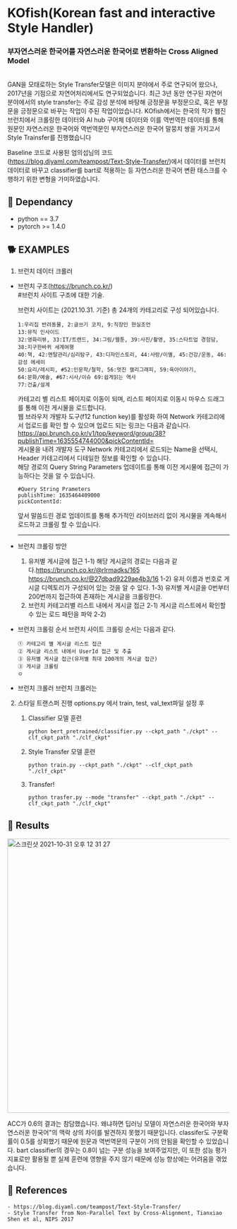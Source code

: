 # KOfish(Korean fast and interactive Style Handler)
### 부자연스러운 한국어를 자연스러운 한국어로 변환하는 Cross Aligned Model

<br> 
GAN을 모태로하는 Style Transfer모델은 이미지 분야에서 주로 연구되어 왔으나, 2017년을 기점으로 자연어처리에서도 연구되었습니다.
최근 3년 동안 연구된 자연어 분야에서의 style transfer는 주로 감성 분석에 바탕해 긍정문을 부정문으로, 혹은 부정문을 긍정문으로 바꾸는 작업이 주된 작업이었습니다.
KOfish에서는 한국의 작가 웹진 브런치에서 크롤링한 데이터와 AI hub 구어체 데이터와 이를 역번역한 데이터를 통해 원문인 자연스러운 한국어와 역번역문인 부자연스러운 한국어 말뭉치 쌍을 가지고서 Style Trainsfer를 진행했습니다

Baseline 코드로 사용된 엄의섭님의 코드 (https://blog.diyaml.com/teampost/Text-Style-Transfer/)에서 데이터를 브런치 데이터로 바꾸고 classifier를 bart로 적용하는 등 자연스러운 한국어 변환 태스크를 수행하기 위한 변형을 가미하였습니다.


 ## 📌 Dependancy 
-   python == 3.7 
-   pytorch >= 1.4.0
  


 ## 🐕 EXAMPLES
 
 1. 브런치 데이터 크롤러
-  브런치 구조(https://brunch.co.kr/)<br/>
   #브런치 사이트 구조에 대한 기술.<br/>
   
   브런치 사이트는 (2021.10.31. 기준) 총 24개의 카테고리로 구성 되어있습니다.
   ```
   1:우리집 반려동물, 2:글쓰기 코치, 9:직장인 현실조언
   13:뮤직 인사이드
   32:영화리뷰, 33:IT/트랜드, 34:그림/웹툰, 39:사진/촬영, 35:스타트업 경험담, 38:지구한바퀴 세계여행
   40:책, 42:멘탈관리/심리탐구, 43:디자인스토리, 44:사랑/이별, 45:건강/운동, 46:감성 에세이
   50:요리/레시피, #52:인문학/철학, 56:멋진 캘리그래피, 59:육아이야기,
   64:문화/예술, #67:시사/이슈 69:쉽게읽는 역사
   77:건출/설계
   ```
   카테고리 별 리스트 페이지로 이동이 되며, 리스트 페이지로 이동시 마우스 드래그를 통해 이전 게시물을 로드합니다.<br/>
   웹 브라우저 개발자 도구(f12 function key)를 활성화 하여 Network 카테고리에서 업로드를 확인 할 수 있으며 업로드 되는 링크는 다음과 같습니다.<br/>
   https://api.brunch.co.kr/v1/top/keyword/group/38?publishTime=1635554744000&pickContentId=<br/>
   게시물을 내려 개발자 도구 Network 카테고리에서 로드되는 Name을 선택시, Header 카테고리에서 디테일한 정보를 확인할 수 있습니다.<br/>
   해당 경로의 Query String Parameters 업데이트를 통해 이전 게시물에 접근이 가능하다는 것을 알 수 있습니다.
   ```
   #Query String Prameters
   publishTime: 1635464409000
   pickContentId: 
   ```
   앞서 말씀드린 경로 업데이트를 통해 추가적인 라이브러리 없이 게시물을 계속해서 로드하고 크롤링 할 수 있습니다.<br/>
   
   ---
   
-  브런치 크롤링 방안
   1) 유저별 게시글에 접근
     1-1) 해당 게시글의 경로는 다음과 같다.https://brunch.co.kr/@rlrmadks/165 https://brunch.co.kr/@27dbad9229ae4b3/16
     1-2) 유저 이름과 번호로 게시글 디렉토리가 구성되어 있는 것을 알 수 있다.
     1-3) 유저별 게시글을 0번부터 200번까지 접근하여 존재하는 게시글을 크롤링한다.
   2) 브런치 카테고리별 리스트 내에서 게시글 접근
     2-1) 게시글 리스트에서 확인할 수 있는 로드 패턴을 파악
     2-2) 
-  브런치 크롤링 순서
   브런치 사이트 크롤링 순서는 다음과 같다.<br/>
   ```
   ① 카테고리 별 게시글 리스트 접근
   ② 게시글 리스트 내에서 UserId 접근 및 추출
   ③ 유저별 게시글 접근(유저별 최대 200개의 게시글 접근)
   ③ 게시글 크롤링
   ㅇ
   ```
-  브런치 크롤러
   브런치 크롤러는 

 2. 스타일 트랜스퍼 진행
    options.py 에서 train, test, val_text파일 설정 후 
    
    1) Classifier 모델 훈련

        ```
       python bert_pretrained/classifier.py --ckpt_path "./ckpt" --clf_ckpt_path "./clf_ckpt" 
       
       ```

    2) Style Transfer 모델 훈련
    
        ```
        python train.py --ckpt_path "./ckpt" --clf_ckpt_path "./clf_ckpt"

         ```
    3) Transfer!

          ```
        python trasfer.py --mode "transfer" --ckpt_path "./ckpt" --clf_ckpt_path "./clf_ckpt"

         ```
    

   ## 🍰 Results

<img width="620" alt="스크린샷 2021-10-31 오후 12 31 27" src="https://user-images.githubusercontent.com/84896185/139566368-9796088f-ffd9-4ac4-8b15-17f5fbb5c7c3.png">





  ACC가 0.6의 결과는 참담했습니다. 왜냐하면 딥러닝 모델이 자연스러운 한국어와 부자연스러운 한국어"의 맥락 상의 차이를 발견하지 못했기 때문입니다. classifer도 구분확률이 0.5를 상회했기 때문에 원문과 역번역문의 구분이 거의 안됨을 확인할 수 있었습니다. bart classifier의 경우는 0.8이 넘는 구분 성능을 보여주었지만, 이 또한 성능 평가 지표로만 활용될 뿐 실제 훈련에 영향을 주지 않기 때문에 성능 향상에는 어려움을 겪었습니다. 

   ## 🍡 References
    - https://blog.diyaml.com/teampost/Text-Style-Transfer/
    - Style Transfer from Non-Parallel Text by Cross-Alignment, Tianxiao Shen et al, NIPS 2017

